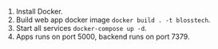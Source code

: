 1. Install Docker.
2. Build web app docker image `docker build . -t blosstech`.
3. Start all services `docker-compose up -d`.
4. Apps runs on port 5000, backend runs on port 7379.
